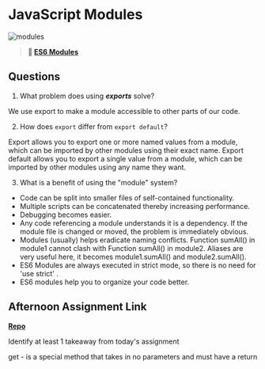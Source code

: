 # JavaScript Modules

![modules](https://bcw.blob.core.windows.net/public/img/1015719031845190)

> **📖 [ES6 Modules](https://codeworksacademy.com/fs-student-guide/resources/wk3/01-Modules)**

## Questions

1. What problem does using ***exports*** solve?

We use export to make a module accessible to other parts of our code.

2. How does `export` differ from `export default`?

Export allows you to export one or more named values from a module, which can be imported by other modules using their exact name.
Export default allows you to export a single value from a module, which can be imported by other modules using any name they want.

3. What is a benefit of using the "module" system?

- Code can be split into smaller files of self-contained functionality.
- Multiple scripts can be concatenated thereby increasing performance.
- Debugging becomes easier.
- Any code referencing a module understands it is a dependency. If the module file is changed or moved, the problem is immediately obvious.
- Modules (usually) helps eradicate naming conflicts. Function sumAll() in module1 cannot clash with Function sumAll() in module2. Aliases are very useful here, it becomes module1.sumAll() and module2.sumAll().
- ES6 Modules are always executed in strict mode, so there is no need for 'use strict' .
- ES6 modules help you to organize your code better.

## Afternoon Assignment Link

**[Repo](https://anastasiiashaynyuk.github.io/game-night/)**

Identify at least 1 takeaway from today's assignment

get - is a special method that takes in no parameters and must have a return
